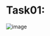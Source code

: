 # Task01:
![image](https://github.com/user-attachments/assets/f4103e8b-5316-47d7-b682-272eee35612c)
